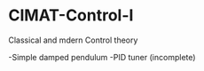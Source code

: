 # CIMAT-Control-I
Classical and mdern Control theory

-Simple damped pendulum
-PID tuner (incomplete)
